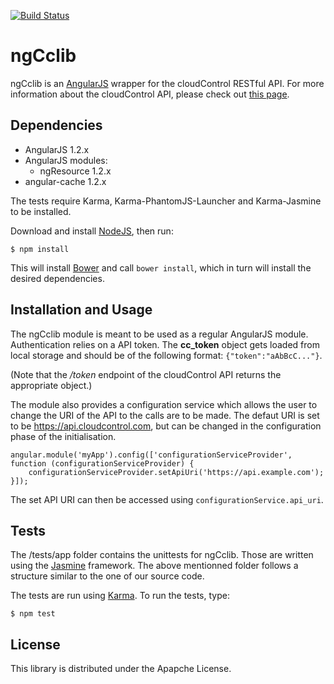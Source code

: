 [![Build Status](https://travis-ci.org/cloudControl/ngcclib.svg?branch=master)](https://travis-ci.org/cloudControl/ngcclib)

# ngCclib

ngCclib is an [AngularJS](http://angularjs.org/) wrapper for the cloudControl RESTful API. For more information about the cloudControl API, please check out [this page](https://api.cloudcontrol.com/doc/).

## Dependencies

- AngularJS 1.2.x
- AngularJS modules:
    - ngResource 1.2.x
- angular-cache 1.2.x

The tests require Karma, Karma-PhantomJS-Launcher and Karma-Jasmine to be installed.

Download and install [NodeJS](http://nodejs.org/download/), then run:

	$ npm install
	
This will install [Bower](http://bower.io/) and call `bower install`, which in turn will install the desired dependencies.

## Installation and Usage

The ngCclib module is meant to be used as a regular AngularJS module. Authentication relies on a API token. The **cc_token** object gets loaded from local storage and should be of the following format: `{"token":"aAbBcC..."}`.

(Note that the */token* endpoint of the cloudControl API returns the appropriate object.)

The module also provides a configuration service which allows the user to change the URI of the API to the calls are to be made. The defaut URI is set to be https://api.cloudcontrol.com, but can be changed in the configuration phase of the initialisation.

```
angular.module('myApp').config(['configurationServiceProvider', function (configurationServiceProvider) {
    configurationServiceProvider.setApiUri('https://api.example.com');
}]);
```

The set API URI can then be accessed using `configurationService.api_uri`.

## Tests

The /tests/app folder contains the unittests for ngCclib. Those are written using the [Jasmine](http://jasmine.github.io/1.3/introduction.html) framework. The above mentionned folder follows a structure similar to the one of our source code.

The tests are run using [Karma](http://karma-runner.github.io/0.12/index.html). To run the tests, type:

    $ npm test

## License

This library is distributed under the Apapche License.
